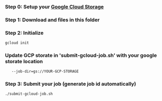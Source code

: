 ### Step 0: Setup your [Google Cloud Storage](https://cloud.google.com/storage/)

### Step 1: Download and files in this folder

### Step 2: Initialize
```bash
gcloud init
```

### Update GCP storate in 'submit-gcloud-job.sh' with your google storate location
```bash
   --job-dir=gs://YOUR-GCP-STORAGE 
```

### Step 3: Submit your job (generate job id automatically)
```bash
./submit-gcloud-job.sh
```
